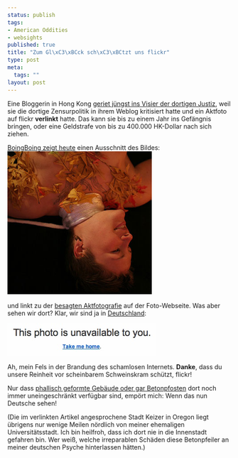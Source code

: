 ```yaml
--- 
status: publish
tags: 
- American Oddities
- websights
published: true
title: "Zum Gl\xC3\xBCck sch\xC3\xBCtzt uns flickr"
type: post
meta: 
  tags: ""
layout: post
---
```

Eine Bloggerin in Hong Kong <a href="http://www.boingboing.net/2007/07/10/hong_kong_blogger_fa.html">geriet jüngst ins Visier der dortigen Justiz</a>, weil sie die dortige Zensurpolitik in ihrem Weblog kritisiert hatte und ein Aktfoto auf flickr <strong>verlinkt</strong> hatte. Das kann sie bis zu einem Jahr ins Gefängnis bringen, oder eine Geldstrafe von bis zu 400.000 HK-Dollar nach sich ziehen.

<a href="http://www.boingboing.net/2007/07/11/hong_kong_the_flickr.html">BoingBoing zeigt heute</a> einen Ausschnitt des Bildes:
<img src='/media/wp/2007/07/hongkong-flickr.jpg' alt='hongkong-flickr.jpg' />

und linkt zu der <a href="http://www.flickr.com/photos/ioerror/102819914/">besagten Aktfotografie</a> auf der Foto-Webseite. Was aber sehen wir dort? Klar, wir sind ja in <a href="http://fredericiana.de/archives/2007/06/16/flickr-zensiert-deutschland/">Deutschland</a>:

<img src='/media/wp/2007/07/flickr-unavailable-to-you.jpg' alt='Flickr is unavailable to you' />

Ah, mein Fels in der Brandung des schamlosen Internets. <strong>Danke</strong>, dass du unsere Reinheit vor scheinbarem Schweinskram schützt, flickr!

Nur dass <a href="http://www.boingboing.net/2007/07/09/concrete_cocks_terro.html">phallisch geformte Gebäude oder gar Betonpfosten</a> dort noch immer uneingeschränkt verfügbar sind, empört mich: Wenn das nun Deutsche sehen!

(Die im verlinkten Artikel angesprochene Stadt Keizer in Oregon liegt übrigens nur wenige Meilen nördlich von meiner ehemaligen Universitätsstadt. Ich bin heilfroh, dass ich dort nie in die Innenstadt gefahren bin. Wer weiß, welche irreparablen Schäden diese Betonpfeiler an meiner deutschen Psyche hinterlassen hätten.)
